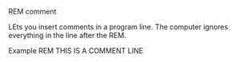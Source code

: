REM comment

LEts you insert comments in a program line.  The computer ignores everything in the line after the REM.

Example
REM THIS IS A COMMENT LINE
